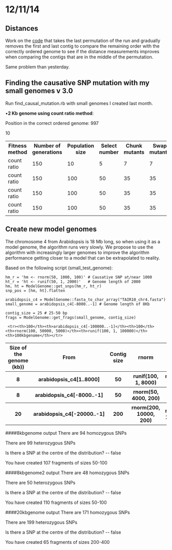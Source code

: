 12/11/14
===

Distances
---

Work on the [code](https://github.com/pilarcormo/small_genomes_SNPs/blob/master/Make_perm_shorter.rb) that takes the last permutation of the run and gradually removes the first and last contig to compare the remaining order with the correctly ordered genome to see if the distance measurements improves when comparing the contigs that are in the middle of the permutation. 

Same problem than yesterday. 


Finding the causative SNP mutation with my small genomes v 3.0
---
Run find_causal_mutation.rb with small genomes I created last month. 
 
•__2 Kb genome using count ratio method__: 

Position in the correct ordered genome: 997


<table>

  <tr><th>Fitness method</th><th>Number of generations</th><th>Population size</th><th>Select number</th><th>Chunk mutants</th><th>Swap mutants</th><th>Save</th><th>Random</th><th>Divisions (1000s)</th><th>Location SNP</th><th>Name of the file</th></tr>
  
  
  <tr> <td>count ratio</td> <td>150</td> <td>10</td> <td>5</td> <td>7</td> <td>7</td> <td>5</td> <td>2</td> <td>10</td><td>1580</td><td>count_ratio</td> </tr>
  <tr> <td>count ratio</td>  <td>150</td> <td>100</td> <td>50</td> <td>35</td> <td>35</td> <td>25</td> <td>5</td> <td>5</td> <td>1015</td><td>count_ratio4</td></tr>
10
    <tr> <td>count ratio</td>  <td>150</td> <td>100</td> <td>50</td> <td>35</td> <td>35</td> <td>25</td> <td>5</td> <td>10</td> <td>1421</td><td>count_ratio2</td></tr>
    <tr> <td>count ratio</td>  <td>150</td> <td>100</td> <td>50</td> <td>35</td> <td>35</td> <td>25</td> <td>5</td> <td>100</td> <td>687</td><td>count_ratio3</td></tr>
       
  
</table>
 

Create new model genomes
---

The chromosome 4 from Arabidopsis is 18 Mb long, so when using it as a model genome, the algorithm runs very slowly. We propose to use the algorithm with increasingly larger genomes to improve the algorithm performance getting closer to a model that can be extrapolated to reality. 

Based on the following script (small_test_genome):

```
hm_r = 'hm <- rnorm(50, 1000, 100)' # Causative SNP at/near 1000
ht_r = 'ht <- runif(50, 1, 2000)'   # Genome length of 2000
hm, ht = ModelGenome::get_snps(hm_r, ht_r)
snp_pos = [hm, ht].flatten

arabidopsis_c4 = ModelGenome::fasta_to_char_array("TAIR10_chr4.fasta")
small_genome = arabidopsis_c4[-8000..-1] # Genome length of 8Kb

contig_size = 25 # 25-50 bp
frags = ModelGenome::get_frags(small_genome, contig_size)

```

<table>
  <tr><th>Size of the genome (kb))</th><th>From</th><th>Contig size</th><th>rnorm</th><th>runif</th><th>Name of the file</th></tr>
   <tr><th>8</th><th>arabidopsis_c4[1..8000]<th>50</th></th><th>runif(100, 1, 8000)</th><th>runif(100, 1, 8000)</th><th>8kbgenome</th></tr>
   <tr><th>8</th><th>arabidopsis_c4[-8000..-1]<th>50</th></th><th>rnorm(50, 4000, 200)</th><th>unif(50, 1, 8000)</th><th>8kbgenome2</th></tr>
    <tr><th>20</th><th>arabidopsis_c4[-20000..-1]</th><th>200</th><th>rnorm(200, 10000, 200)</th><th>runif(200, 1, 20000)</th><th>20kbgenome</th></tr>
     
     <tr><th>100</th><th>arabidopsis_c4[-100000..-1]</th><th>100</th><th>rnorm(100, 50000, 5000)</th><th>runif(100, 1, 100000)</th><th>100kbgenome</th></tr>
     
  
 </table>
 
 
####8kbgenome output
There are 94 homozygous SNPs

There are 99 heterozygous SNPs

Is there a SNP at the centre of the distribution? -- false

You have created 107 fragments of sizes 50-100

####8kbgenome2 output
There are 48 homozygous SNPs

There are 50 heterozygous SNPs

Is there a SNP at the centre of the distribution? -- false

You have created 110 fragments of sizes 50-100

####20kbgenome output
There are 171 homozygous SNPs

There are 199 heterozygous SNPs

Is there a SNP at the centre of the distribution? -- false

You have created 65 fragments of sizes 200-400
 